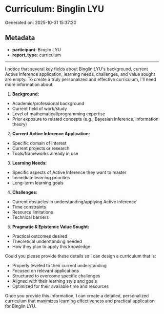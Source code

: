 # Curriculum: Binglin LYU

Generated on: 2025-10-31 15:37:20

## Metadata

- **participant**: Binglin LYU
- **report_type**: curriculum

---

I notice that several key fields about Binglin LYU's background, current Active Inference application, learning needs, challenges, and value sought are empty. To create a truly personalized and effective curriculum, I'll need more information about:

1. **Background:**
- Academic/professional background
- Current field of work/study
- Level of mathematical/programming expertise
- Prior exposure to related concepts (e.g., Bayesian inference, information theory)

2. **Current Active Inference Application:**
- Specific domain of interest
- Current projects or research
- Tools/frameworks already in use

3. **Learning Needs:**
- Specific aspects of Active Inference they want to master
- Immediate learning priorities
- Long-term learning goals

4. **Challenges:**
- Current obstacles in understanding/applying Active Inference
- Time constraints
- Resource limitations
- Technical barriers

5. **Pragmatic & Epistemic Value Sought:**
- Practical outcomes desired
- Theoretical understanding needed
- How they plan to apply this knowledge

Could you please provide these details so I can design a curriculum that is:
- Properly leveled to their current understanding
- Focused on relevant applications
- Structured to overcome specific challenges
- Aligned with their learning style and goals
- Optimized for their available time and resources

Once you provide this information, I can create a detailed, personalized curriculum that maximizes learning effectiveness and practical application for Binglin LYU.